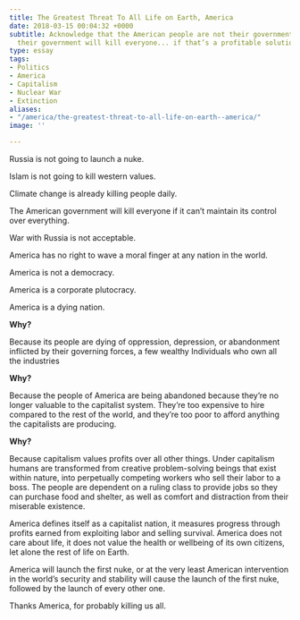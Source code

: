 ```yaml
---
title: The Greatest Threat To All Life on Earth, America
date: 2018-03-15 00:04:32 +0000
subtitle: Acknowledge that the American people are not their government, and that
  their government will kill everyone... if that’s a profitable solution.
type: essay
tags:
- Politics
- America
- Capitalism
- Nuclear War
- Extinction
aliases:
- "/america/the-greatest-threat-to-all-life-on-earth--america/"
image: ''

---
```


Russia is not going to launch a nuke.

Islam is not going to kill western values.

Climate change is already killing people daily.

The American government will kill everyone if it can’t maintain its control over everything.

War with Russia is not acceptable.

America has no right to wave a moral finger at any nation in the world.

America is not a democracy.

America is a corporate plutocracy.

America is a dying nation.

**Why?**

Because its people are dying of oppression, depression, or abandonment inflicted by their governing forces, a few wealthy   Individuals who own all the industries

**Why?**

Because the people of America are being abandoned because they’re no longer valuable to the capitalist system. They’re too expensive to hire compared to the rest of the world, and they’re too poor to afford anything the capitalists are producing.

**Why?**

Because capitalism values profits over all other things. Under capitalism humans are transformed from creative problem-solving beings that exist within nature, into perpetually competing workers who sell their labor to a boss. The people are dependent on a ruling class to provide jobs so they can purchase food and shelter, as well as comfort and distraction from their miserable existence.

America defines itself as a capitalist nation, it measures progress through profits earned from exploiting labor and selling survival. America does not care about life, it does not value the health or wellbeing of its own citizens, let alone the rest of life on Earth.

America will launch the first nuke, or at the very least American intervention in the world’s security and stability will cause the launch of the first nuke, followed by the launch of every other one.

Thanks America, for probably killing us all.
